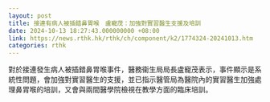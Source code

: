 ```yaml
---
layout: post
title: 接連有病人被插錯鼻胃喉　盧寵茂：加強對實習醫生支援及培訓
date: 2024-10-13 18:27:43.000000000 +08:00
link: https://news.rthk.hk/rthk/ch/component/k2/1774324-20241013.htm
categories: rthk
---
```


對於接連發生病人被插錯鼻胃喉事件，醫務衞生局局長盧寵茂表示，事件顯示是系統性問題，會加強對實習醫生的支援，並已指示醫管局為醫院內的實習醫生加強處理鼻胃喉的培訓，又會與兩間醫學院檢視在教學方面的臨床培訓。
